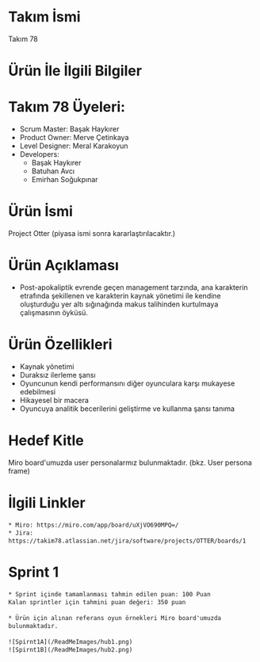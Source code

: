# Takım İsmi
Takım 78

# Ürün İle İlgili Bilgiler
# Takım 78 Üyeleri:
  * Scrum Master: Başak Haykırer
  * Product Owner: Merve Çetinkaya
  * Level Designer: Meral Karakoyun
  * Developers:
    * Başak Haykırer
    * Batuhan Avcı
    * Emirhan Soğukpınar

# Ürün İsmi
Project Otter (piyasa ismi sonra kararlaştırılacaktır.)

# Ürün Açıklaması
  * Post-apokaliptik evrende geçen management tarzında, ana karakterin etrafında şekillenen ve karakterin kaynak yönetimi ile kendine oluşturduğu yer altı sığınağında makus talihinden kurtulmaya çalışmasının öyküsü.

# Ürün Özellikleri
  * Kaynak yönetimi
  * Duraksız ilerleme şansı
  * Oyuncunun kendi performansını diğer oyunculara karşı mukayese edebilmesi
  * Hikayesel bir macera
  * Oyuncuya analitik becerilerini geliştirme ve kullanma şansı tanıma


# Hedef Kitle
  Miro board'umuzda user personalarmız bulunmaktadır. (bkz. User persona frame)

# İlgili Linkler
    * Miro: https://miro.com/app/board/uXjVO690MPQ=/
    * Jira: https://takim78.atlassian.net/jira/software/projects/OTTER/boards/1

# Sprint 1
    * Sprint içinde tamamlanması tahmin edilen puan: 100 Puan
    Kalan sprintler için tahmini puan değeri: 350 puan

    * Ürün için alınan referans oyun örnekleri Miro board'umuzda bulunmaktadır.
    
    ![Spirnt1A](/ReadMeImages/hub1.png)
    ![Spirnt1B](/ReadMeImages/hub2.png)
